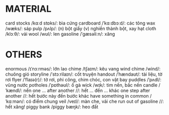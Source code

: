 # MATERIAL
card stocks /kɑːd stɒks/: bìa cứng
cardboard /ˈkɑːdbɔːd/: các tông
wax /wæks/: sáp
pulp /pʌlp/: (n) bột giấy (v) nghiền thành bột, xay hạt
cloth /klɔːθ/: vải
wool /wʊl/: len
gasoline /ˈɡæsəliːn/: xăng

# OTHERS
enormous /ɪˈnɔːrməs/: lớn lao
chime /tʃaɪm/: kêu vang
wind chime /wind/: chuông gió
storyline /ˈstɔːrilaɪn/: cốt truyện
handout /ˈhændaʊt/: tài liệu, tờ rơi
flyer /ˈflaɪə(r)/: tờ rơi, phi công, chim chóc, con vật bay
puddles /ˈpʌdl/: vũng nước
potholes /ˈpɒthəʊl/: ổ gà
wick /wɪk/: tim nến, bấc nến
candle /ˈkændl/: nến
one ... after another //: hết ... đến ... khác 
one step after another //: hết bước này đến bước khác
have something in common /ˈkɑːmən/: có điểm chung
veil /veɪl/: màn che, vải che
run out of gasoline //: hết xăng!
piggy bank /piggy bæŋk/: heo đất